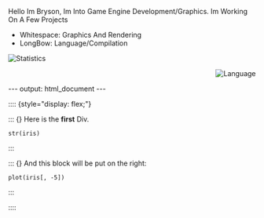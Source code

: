  
Hello Im Bryson, Im Into Game Engine Development/Graphics.
Im Working On A Few Projects
 - Whitespace: Graphics And Rendering
 - LongBow: Language/Compilation



<div align="left">

![Statistics](https://github-readme-stats.vercel.app/api?username=Bryson-C&show_icons=true&theme=radical)

</div>
 
 
 <div align="right">

![Language](https://github-readme-stats.vercel.app/api/top-langs/?username=Bryson-C&show_icons=true&theme=radical)

 </div>
---
output: html_document
---

:::: {style="display: flex;"}

::: {}
Here is the **first** Div.

```{r}
str(iris)
```
:::

::: {}
And this block will be put on the right:

```{r}
plot(iris[, -5])
```
:::

::::


<!---
- 👋 Hi, I’m @Bryson-C
- 👀 I’m interested in ...
- 🌱 I’m currently learning ...
- 💞️ I’m looking to collaborate on ...
- 📫 How to reach me ...

Bryson-C/Bryson-C is a ✨ special ✨ repository because its `README.md` (this file) appears on your GitHub profile.
You can click the Preview link to take a look at your changes.
--->
